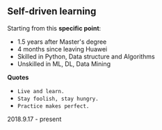 ## Self-driven learning
Starting from this **specific point**:
- 1.5 years after Master's degree
- 4 months since leaving Huawei
- Skilled in Python, Data structure and Algorithms
- Unskilled in ML, DL, Data Mining 

**Quotes**
- `Live and learn.`
- `Stay foolish, stay hungry.`
- `Practice makes perfect.`

2018.9.17 - present
